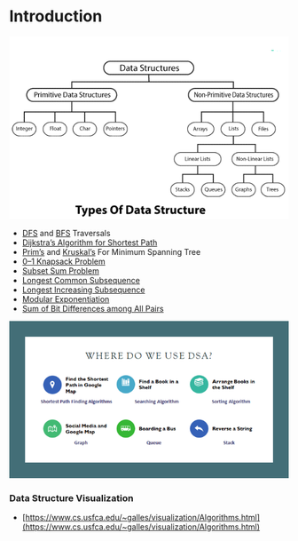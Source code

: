 # Introduction

![](.gitbook/assets/image%20%281%29.png)



* [DFS](http://www.btechsmartclass.com/data_structures/graph-traversal-dfs.html) and [BFS](http://www.btechsmartclass.com/data_structures/graph-traversal-bfs.html) Traversals
* [Dijkstra’s Algorithm for Shortest Path](https://www.geeksforgeeks.org/dijkstras-shortest-path-algorithm-greedy-algo-7/)
* [Prim’s](https://www.geeksforgeeks.org/prims-minimum-spanning-tree-mst-greedy-algo-5/) and [Kruskal’s](http://geeksforgeeks.org/kruskals-minimum-spanning-tree-algorithm-greedy-algo-2/) For Minimum Spanning Tree
* [0–1 Knapsack Problem](https://www.tutorialspoint.com/design_and_analysis_of_algorithms/design_and_analysis_of_algorithms_01_knapsack.htm#:~:text=We%20have%20shown%20that%20Greedy,whole%20or%20should%20leave%20it.)
* [Subset Sum Problem](https://www.geeksforgeeks.org/subset-sum-problem-dp-25/)
* [Longest Common Subsequence](https://www.geeksforgeeks.org/longest-common-subsequence-dp-4/)
* [Longest Increasing Subsequence](https://www.geeksforgeeks.org/longest-increasing-subsequence-dp-3/)
* [Modular Exponentiation](https://www.geeksforgeeks.org/modular-exponentiation-power-in-modular-arithmetic/)
* [Sum of Bit Differences among All Pairs](https://www.geeksforgeeks.org/sum-of-bit-differences-among-all-pairs/)

![](.gitbook/assets/image%20%283%29.png)

### Data Structure Visualization

* [https://www.cs.usfca.edu/~galles/visualization/Algorithms.html](https://www.cs.usfca.edu/~galles/visualization/Algorithms.html)



